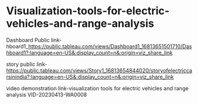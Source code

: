 # Visualization-tools-for-electric-vehicles-and-range-analysis      


Dashboard Public link-hboard1_https://public.tableau.com/views/Dashboard1_16813651501710/Dashboard1?:language=en-US&:display_count=n&:origin=viz_share_link

story public link-https://public.tableau.com/views/Story1_16813654844020/storyofelectriccarsinindia?:language=en-US&:display_count=n&:origin=viz_share_link

video demonstration link-visualization tools for electric vehicles and range analysis    VID-20230413-WA0008
